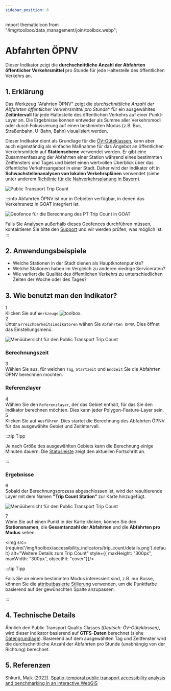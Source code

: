 ```yaml
---
sidebar_position: 6
---
```

import thematicIcon from "/img/toolbox/data_management/join/toolbox.webp";

# Abfahrten ÖPNV

Dieser Indikator zeigt die **durchschnittliche Anzahl der Abfahrten öffentlicher Verkehrsmittel** pro Stunde für jede Haltestelle des öffentlichen Verkehrs an.

## 1. Erklärung

Das Werkzeug "Afahrten ÖPNV" zeigt die *durchschnittliche Anzahl der Abfahrten öffentlicher Verkehrsmittel pro Stunde** für ein ausgewähltes **Zeitintervall** für jede Haltestelle des öffentlichen Verkehrs auf einer Punkt-Layer an. Die Ergebnisse können entweder als Summe aller Verkehrsmodi oder durch Fokussierung auf einen bestimmten Modus (z.B. Bus, Straßenbahn, U-Bahn, Bahn) visualisiert werden.

Dieser Indikator dient als Grundlage für die [ÖV-Güteklassen](./oev_gueteklassen.md), kann aber auch eigenständig als einfache Maßnahme für das Angebot an öffentlichen Verkehrsmitteln auf **Stationsebene** verwendet werden. Er gibt eine Zusammenfassung der Abfahrten einer Station während eines bestimmten Zeitfensters und Tages und bietet einen wertvollen Überblick über das öffentliche Verkehrsangebot in einer Stadt. Daher wird der Indikator oft in **Schwachstellenanalysen von lokalen Verkehrsplänen** verwendet (siehe unter anderem [Richtlinie für die Nahverkehrsplanung in Bayern](https://www.demografie-leitfaden-bayern.de/index.html)).

![Public Transport Trip Count](/img/toolbox/accessibility_indicators/trip_count/sample.png "Public Transport Trip Count")

:::info
Abfahrten ÖPNV ist nur in Gebieten verfügbar, in denen das Verkehrsnetz in GOAT integriert ist.

<div style={{ display: 'flex', flexDirection: 'column', alignItems: 'center' }}>
  <img src={require('/img/toolbox/accessibility_indicators/gueteklassen/geofence-pt.png').default} alt="Geofence für die Berechnung des PT Trip Count in GOAT" style={{ maxHeight: "400px", maxWidth: "400px", alignItems:'center'}}/>
</div>

Falls Sie Analysen außerhalb dieses Geofences durchführen müssen, kontaktieren Sie bitte den [Support](https://plan4better.de/en/contact/ "Contact Support") und wir werden prüfen, was möglich ist.
:::

## 2. Anwendungsbeispiele

- Welche Stationen in der Stadt dienen als Hauptknotenpunkte?
- Welche Stationen haben im Vergleich zu anderen niedrige Serviceraten?
- Wie variiert die Qualität des öffentlichen Verkehrs zu unterschiedlichen Zeiten der Woche oder des Tages?

## 3. Wie benutzt man den Indikator?

<div class="step">
  <div class="step-number">1</div>
  <div class="content">Klicken Sie auf <code>Werkzeuge</code> <img src={thematicIcon} alt="toolbox" style={{width: "25px"}}/>.</div>
</div>

<div class="step">
  <div class="step-number">2</div>
  <div class="content">Unter <code>Erreichbarkeitsindikatoren</code> wähen Sie <code>Abfahrten ÖPNV</code>. Dies öffnet das Einstellungsmenü.</div>
</div>

![Menüübersicht für den Public Transport Trip Count](/img/toolbox/accessibility_indicators/trip_count/overview.png "Menüübersicht für den Public Transport Trip Count")

### Berechnungszeit

<div class="step">
  <div class="step-number">3</div>
  <div class="content">Wählen Sie aus, für welchen <code>Tag</code>, <code>Startzeit</code> und <code>Endzeit</code> Sie die Abfahrten ÖPNV berechnen möchten.</div>
</div>

### Referenzlayer

<div class="step">
  <div class="step-number">4</div>
  <div class="content">Wählen Sie den <code>Referenzlayer</code>, der das Gebiet enthält, für das Sie den Indikator berechnen möchten. Dies kann jeder Polygon-Feature-Layer sein.</div>
</div>

<div class="step">
  <div class="step-number">5</div>
  <div class="content">Klicken Sie auf <code>Ausführen</code>. Dies startet die Berechnung des Abfahrten ÖPNV für das ausgewählte Gebiet und Zeitintervall.</div>
</div>

:::tip Tipp

Je nach Größe des ausgewählten Gebiets kann die Berechnung einige Minuten dauern. Die [Statusleiste](../../workspace/home#status-bar) zeigt den aktuellen Fortschritt an.

:::

### Ergebnisse

<div class="step">
  <div class="step-number">6</div>
  <div class="content">Sobald der Berechnungsprozess abgeschlossen ist, wird der resultierende Layer mit dem Namen <b>"Trip Count Station"</b> zur Karte hinzugefügt.</div>
</div>

![Menüübersicht für den Public Transport Trip Count](/img/toolbox/accessibility_indicators/trip_count/result.png "Menüübersicht für den Public Transport Trip Count")

<div class="step">
  <div class="step-number">7</div>
  <div class="content">Wenn Sie auf einen Punkt in der Karte klicken, können Sie den <b>Stationsnamen</b>, die <b>Gesamtanzahl der Abfahrten</b> und die <b>Abfahrten pro Modus</b> sehen.</div>
</div>

<div style={{ display: 'flex', flexDirection: 'column', alignItems: 'center' }}>

  <img src={require('/img/toolbox/accessibility_indicators/trip_count/details.png').default} alt="Weitere Details zum Trip Count" style={{ maxHeight: "300px", maxWidth: "300px", objectFit: "cover"}}/>

</div>

:::tip Tipp

Falls Sie an einem bestimmten Modus interessiert sind, z.B. nur Busse, können Sie die [attributbasierte Stilierung](../../map/layer_style/attribute_based_styling.md) verwenden, um die Punktfarbe basierend auf der gewünschten Spalte anzupassen.

:::

## 4. Technische Details

Ähnlich den Public Transport Quality Classes <i>(Deutsch: ÖV-Güteklassen)</i>, wird dieser Indikator basierend auf **GTFS-Daten** berechnet (siehe [Datengrundlage](../../data/data_basis)). Basierend auf dem ausgewählten Tag und Zeitfenster wird die durchschnittliche Anzahl der Abfahrten pro Stunde (unabhängig von der Richtung) berechnet.

## 5. Referenzen

Shkurti, Majk (2022). [Spatio-temporal public transport accessibility analysis and benchmarking in an interactive WebGIS](https://www.researchgate.net/publication/365790691_Spatio-temporal_public_transport_accessibility_analysis_and_benchmarking_in_an_interactive_WebGIS)
